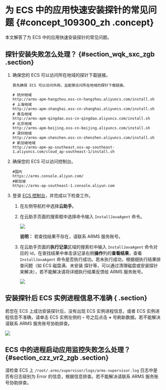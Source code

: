 # 为 ECS 中的应用快速安装探针的常见问题 {#concept_109300_zh .concept}

本文解答了为 ECS 中的应用快速安装探针的常见问题。

## 探针安装失败怎么处理？ {#section_wqk_sxc_zgb .section}

1.  确保您的 ECS 可以访问所在地域的探针下载链接。

    ```
    首先确保 ECS 可以访问外网，且能够访问所在地域的探针下载链接。
    
    # 杭州地域
    http://arms-apm-hangzhou.oss-cn-hangzhou.aliyuncs.com/install.sh
    # 上海地域
    http://arms-apm-shanghai.oss-cn-shanghai.aliyuncs.com/install.sh
    # 青岛地域
    http://arms-apm-qingdao.oss-cn-qingdao.aliyuncs.com/install.sh
    # 北京地域
    http://arms-apm-beijing.oss-cn-beijing.aliyuncs.com/install.sh
    # 深圳地域
    http://arms-apm-shenzhen.oss-cn-shenzhen.aliyuncs.com/install.sh
    # 新加坡地域
    http://arms-apm-ap-southeast.oss-ap-southeast-1.aliyuncs.com/cloud_ap-southeast-1/install.sh
    ```

2.  确保您的 ECS 可以访问控制台。

    ```
    #国内
    https://arms.console.aliyun.com/
    #新加坡
    https://arms-ap-southeast-1.console.aliyun.com
    ```

3.  登录 [ECS 控制台](https://ecs.console.aliyun.com/#/home)，并完成以下检查工作。
    1.  在左侧导航栏中选择**云助手**。
    2.  在云助手页面的搜索框中选择命令输入 `InstallJavaAgent` 命令。

        ![](http://static-aliyun-doc.oss-cn-hangzhou.aliyuncs.com/assets/img/152362/155728368443214_zh-CN.png)

        **说明：** 若查找结果不存在，请联系 ARMS 服务账号。

    3.  在云助手页面的**执行记录**区域的搜索栏中输入 `InstallJavaAgent` 命令对应的 id，在查找结果中单击该记录右侧**操作**列的**查看结果**，查看 `InstallJavaAgent` 命令是否执行成功。若未执行成功，根据细执行结果排查问题（如 ECS 磁盘满、未安装 探针等，可以通过清理磁盘或安装探针来解决），若不能解决请将详细执行结果反馈给 ARMS 服务账号。

        ![](http://static-aliyun-doc.oss-cn-hangzhou.aliyuncs.com/assets/img/152362/155728368443215_zh-CN.png)


## 安装探针后 ECS 实例进程信息不准确 { .section}

若您在 ECS 上成功安装探针后，没有出现 ECS 实例进程信息，或者 ECS 实例进程信息不准确，请单击 ECS 实例左侧的 **-** 号之后点击 **+** 号刷新数据。若不能解决请联系 ARMS 服务账号协助排查。

![](http://static-aliyun-doc.oss-cn-hangzhou.aliyuncs.com/assets/img/152362/155728368443217_zh-CN.png)

## ECS 中的进程启动应用监控失败怎么处理？ {#section_czz_vr2_zgb .section}

请检查 ECS 上 `/root/.arms/supervisor/logs/arms-supervisor.log` 日志中是否有日志级别为 Error 的信息，根据信息排查。若不能解决请联系 ARMS 服务账号协助排查。


